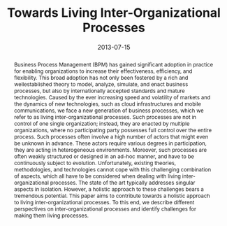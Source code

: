 ---
abstract: Business Process Management (BPM) has gained significant adoption in practice
  for enabling organizations to increase their effectiveness, efficiency, and flexibility.
  This broad adoption has not only been fostered by a rich and wellestablished theory
  to model, analyze, simulate, and enact business processes, but also by internationally
  accepted standards and mature technologies. Caused by the ever increasing speed
  and volatility of markets and the dynamics of new technologies, such as cloud infrastructures
  and mobile communications, we face a new generation of business processes, which
  we refer to as living inter-organizational processes. Such processes are not in
  control of one single organization; instead, they are enacted by multiple organizations,
  where no participating party possesses full control over the entire process. Such
  processes often involve a high number of actors that might even be unknown in advance.
  These actors require various degrees in participation, they are acting in heterogeneous
  environments. Moreover, such processes are often weakly structured or designed in
  an ad-hoc manner, and have to be continuously subject to evolution. Unfortunately,
  existing theories, methodologies, and technologies cannot cope with this challenging
  combination of aspects, which all have to be considered when dealing with living
  inter-organizational processes. The state of the art typically addresses singular
  aspects in isolation. However, a holistic approach to these challenges bears a tremendous
  potential. This paper aims to contribute towards a holistic approach to living inter-organizational
  processes. To this end, we describe different perspectives on inter-organizational
  processes and identify challenges for making them living processes.
authors:
- Ruth Breu
- Schahram Dustdar
- Johann Eder
- Christian Huemer
- Gertrude Kappel
- Julius Köpke
- Philip Langer
- Jürgen Mangler
- Jan Mendling
- Gustaf Neumann
- Stefanie Rinderle-Ma
- Stefan Schulte
- Stefan Sobernig
- Barbara Weber
date: '2013-07-15'
featured: false
publication_types:
- '0'
publishDate: '2013-07-15'
title: Towards Living Inter-Organizational Processes
url_pdf: ''
---
